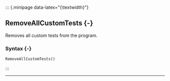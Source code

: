 ::: {.minipage data-latex="{\textwidth}"}
## RemoveAllCustomTests {-}

Removes all custom tests from the program.

### Syntax {-}

```{sql}
RemoveAllCustomTests()
```
:::

***
